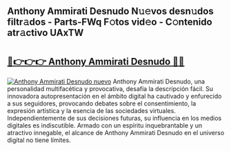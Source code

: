 ## Anthony Ammirati Desnudo N𝚞𝚎vos desn𝚞dos filtr𝚊dos - Parts-FWq F𝚘tos vid𝚎o - C𝚘ntenido atr𝚊ctivo UAxTW

# <h2><a href="http://mbbcyw3.tromn.icu/?c=Anthony+Ammirati+Desnudo">🔗👉👉👉 Anthony Ammirati Desnudo 🔗🔗</a></h2>

[![Anthony Ammirati Desnudo nuevo](https://i.imgur.com/pEAQMta.gif)](http://mbbcyw3.tromn.icu/?c=Anthony+Ammirati+Desnudo)
Anthony Ammirati Desnudo, una personalidad multifacética y provocativa, desafía la descripción fácil. Su innovadora autopresentación en el ámbito digital ha cautivado y enfurecido a sus seguidores, provocando debates sobre el consentimiento, la expresión artística y la esencia de las sociedades virtuales. Independientemente de sus decisiones futuras, su influencia en los medios digitales es indiscutible. Armado con un espíritu inquebrantable y un atractivo innegable, el alcance de Anthony Ammirati Desnudo en el universo digital no tiene límites.
